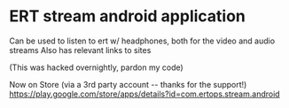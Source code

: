 ERT stream android application
===============
Can be used to listen to ert w/ headphones, both for the video and audio streams
Also has relevant links to sites

(This was hacked overnightly, pardon my code)

Now on Store (via a 3rd party account -- thanks for the support!)
https://play.google.com/store/apps/details?id=com.ertops.stream.android
